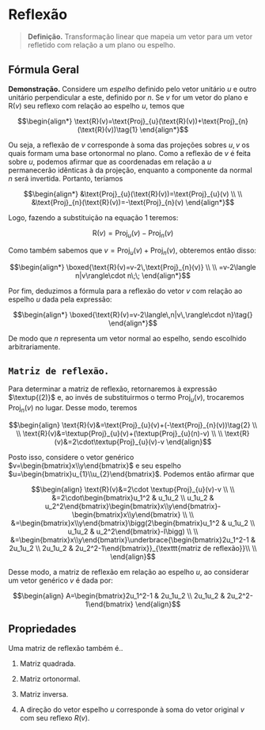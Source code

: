 # Reflexão

> **Definição.** Transformação linear que mapeia um vetor para um vetor refletido com relação a um plano ou espelho.

## Fórmula Geral

**Demonstração.** Considere um $\textit{espelho}$ definido pelo vetor unitário $u$ e outro unitário perpendicular a este, definido por $n$. Se $v$ for um vetor do plano e $\text{R}(v)$ seu reflexo com relação ao espelho $u$, temos que 

```math
\begin{align*}
\text{R}(v)=\text{Proj}_{u}(\text{R}(v))+\text{Proj}_{n}(\text{R}(v))\tag{1}
\end{align*}
```

Ou seja, a reflexão de $v$ corresponde à soma das projeções sobres $u,v$ os quais formam uma base ortonormal no plano. Como a reflexão de $v$ é feita sobre $u$, podemos afirmar que as coordenadas em relação a $u$ permanecerão idênticas à da projeção, enquanto a componente da normal $n$ será invertida. Portanto, teríamos

```math
\begin{align*}
&\text{Proj}_{u}(\text{R}(v))=\text{Proj}_{u}(v) \\ \\
&\text{Proj}_{n}(\text{R}(v))=-\text{Proj}_{n}(v)
\end{align*}
```

Logo, fazendo a substituição na equação $1$ teremos:

```math
\text{R}(v)=\text{Proj}_{u}(v)-\text{Proj}_{n}(v)\tag{2}
```

Como também sabemos que $v=\text{Proj}_{u}(v)+\text{Proj}_{n}(v)$, obteremos então disso:

```math
\begin{align*}
\boxed{\text{R}(v)=v-2\,\text{Proj}_{n}(v)} \\ \\
=v-2\langle n|v\rangle\cdot n\;\;
\end{align*}
```

Por fim, deduzimos a fórmula para a reflexão do vetor $v$ com relação ao espelho $u$ dada pela expressão:

```math
\begin{align*}
\boxed{\text{R}(v)=v-2\langle\,n|v\,\rangle\cdot n}\tag{}
\end{align*}
```

De modo que $n$ representa um vetor normal ao espelho, sendo escolhido arbitrariamente.

## $\texttt{Matriz de reflexão.}$

Para determinar a matriz de reflexão, retornaremos à expressão $\textup{(2)}$ e, ao invés de substituirmos o termo $\text{Proj}_{u}(v)$, trocaremos $\text{Proj}_{n}(v)$ no lugar. Desse modo, teremos

```math
\begin{align}
\text{R}(v)&=\text{Proj}_{u}(v)+(-\text{Proj}_{n}(v))\tag{2} \\ \\
\text{R}(v)&=\textup{Proj}_{u}(v)+(\textup{Proj}_{u}(n)-v) \\ \\
\text{R}(v)&=2\cdot\textup{Proj}_{u}(v)-v
\end{align}
```

Posto isso, considere o vetor genérico $v=\begin{bmatrix}x\\y\end{bmatrix}$ e seu espelho $u=\begin{bmatrix}u_{1}\\u_{2}\end{bmatrix}$. Podemos então afirmar que

```math
\begin{align}
\text{R}(v)&=2\cdot \textup{Proj}_{u}(v)-v \\ \\
&=2\cdot\begin{bmatrix}u_1^2 & u_1u_2 \\ u_1u_2 & u_2^2\end{bmatrix}\begin{bmatrix}x\\y\end{bmatrix}-\begin{bmatrix}x\\y\end{bmatrix} \\ \\
&=\begin{bmatrix}x\\y\end{bmatrix}\bigg(2\begin{bmatrix}u_1^2 & u_1u_2 \\ u_1u_2 & u_2^2\end{bmatrix}-I\bigg) \\ \\
&=\begin{bmatrix}x\\y\end{bmatrix}\underbrace{\begin{bmatrix}2u_1^2-1 & 2u_1u_2 \\ 2u_1u_2 & 2u_2^2-1\end{bmatrix}}_{\texttt{matriz de reflexão}}\\ \\
\end{align}
```

Desse modo, a matriz de reflexão em relação ao espelho $u$, ao considerar um vetor genérico $v$ é dada por:

```math
\begin{align}
A=\begin{bmatrix}2u_1^2-1 & 2u_1u_2 \\ 2u_1u_2 & 2u_2^2-1\end{bmatrix}
\end{align}
```

## Propriedades

Uma matriz de reflexão também é..

1. Matriz quadrada.
2. Matriz ortonormal.
3. Matriz inversa.

4. A direção do vetor espelho $u$ corresponde à soma do vetor original $v$ com seu reflexo $R(v)$.
